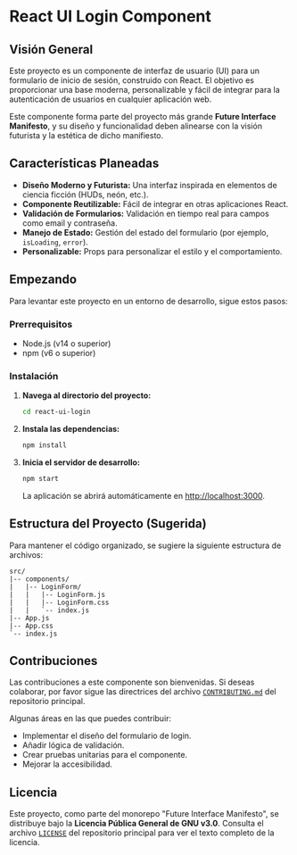 # React UI Login Component

## Visión General

Este proyecto es un componente de interfaz de usuario (UI) para un formulario de inicio de sesión, construido con React. El objetivo es proporcionar una base moderna, personalizable y fácil de integrar para la autenticación de usuarios en cualquier aplicación web.

Este componente forma parte del proyecto más grande **Future Interface Manifesto**, y su diseño y funcionalidad deben alinearse con la visión futurista y la estética de dicho manifiesto.

## Características Planeadas

*   **Diseño Moderno y Futurista:** Una interfaz inspirada en elementos de ciencia ficción (HUDs, neón, etc.).
*   **Componente Reutilizable:** Fácil de integrar en otras aplicaciones React.
*   **Validación de Formularios:** Validación en tiempo real para campos como email y contraseña.
*   **Manejo de Estado:** Gestión del estado del formulario (por ejemplo, `isLoading`, `error`).
*   **Personalizable:** Props para personalizar el estilo y el comportamiento.

## Empezando

Para levantar este proyecto en un entorno de desarrollo, sigue estos pasos:

### Prerrequisitos

*   Node.js (v14 o superior)
*   npm (v6 o superior)

### Instalación

1.  **Navega al directorio del proyecto:**
    ```bash
    cd react-ui-login
    ```

2.  **Instala las dependencias:**
    ```bash
    npm install
    ```

3.  **Inicia el servidor de desarrollo:**
    ```bash
    npm start
    ```
    La aplicación se abrirá automáticamente en [http://localhost:3000](http://localhost:3000).

## Estructura del Proyecto (Sugerida)

Para mantener el código organizado, se sugiere la siguiente estructura de archivos:

```
src/
|-- components/
|   |-- LoginForm/
|   |   |-- LoginForm.js
|   |   |-- LoginForm.css
|   |   `-- index.js
|-- App.js
|-- App.css
`-- index.js
```

## Contribuciones

Las contribuciones a este componente son bienvenidas. Si deseas colaborar, por favor sigue las directrices del archivo [`CONTRIBUTING.md`](../CONTRIBUTING.md) del repositorio principal.

Algunas áreas en las que puedes contribuir:

*   Implementar el diseño del formulario de login.
*   Añadir lógica de validación.
*   Crear pruebas unitarias para el componente.
*   Mejorar la accesibilidad.

## Licencia

Este proyecto, como parte del monorepo "Future Interface Manifesto", se distribuye bajo la **Licencia Pública General de GNU v3.0**. Consulta el archivo [`LICENSE`](../LICENSE) del repositorio principal para ver el texto completo de la licencia.